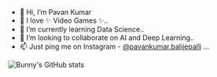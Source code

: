 - 👋 Hi, I’m Pavan Kumar
- 👀 I love ✨ Video Games ✨..
- 🌱 I’m currently learning Data Science..
- 💞️ I’m looking to collaborate on AI and Deep Learning..
- 📫 Just ping me on Instagram - [@pavankumar.balijepalli](https://www.instagram.com/pavankumar.balijepalli) ...

![Bunny's GitHub stats](https://github-readme-stats.vercel.app/api?username=bunnyistaken&show_icons=true&theme=radical)

<!---
bunnyistaken/bunnyistaken is a ✨ special ✨ repository because its `README.md` (this file) appears on your GitHub profile.
You can click the Preview link to take a look at your changes.
--->
